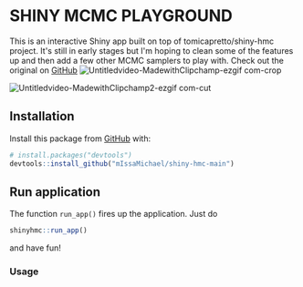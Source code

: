# SHINY MCMC PLAYGROUND
This is an interactive Shiny app built on top of tomicapretto/shiny-hmc project. It's still in early stages but I'm hoping to clean some of the features up and then add a few other MCMC samplers to play with. Check out the original on [GitHub](https://github.com/tomicapretto/shiny-hmc)
![Untitledvideo-MadewithClipchamp-ezgif com-crop](https://github.com/user-attachments/assets/7e542d34-1e19-4557-b651-904456830da5)

![Untitledvideo-MadewithClipchamp2-ezgif com-cut](https://github.com/user-attachments/assets/a3bcbaff-7b04-4465-bbac-214b75ff298a)


## Installation

Install this package from [GitHub](https://github.com/) with:

```r
# install.packages("devtools")
devtools::install_github("mIssaMichael/shiny-hmc-main")
```

## Run application

The function `run_app()` fires up the application. Just do

``` r
shinyhmc::run_app()
```

and have fun!


### Usage

